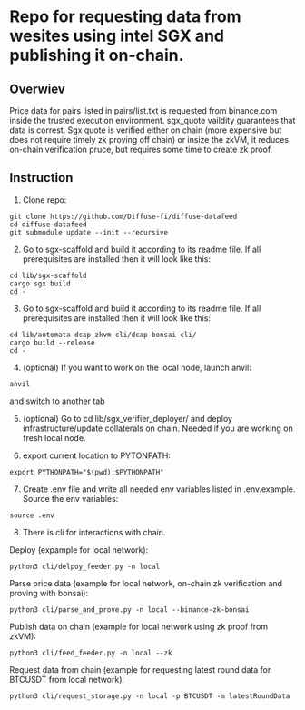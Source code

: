 # Repo for requesting data from wesites using intel SGX and publishing it on-chain.

## Overwiev
Price data for pairs listed in pairs/list.txt is requested from binance.com inside the trusted execution environment. sgx_quote vaildity guarantees that data is correst. Sgx quote is verified either on chain (more expensive but does not require timely zk proving off chain) or insize the zkVM, it reduces on-chain verification pruce, but requires some time to create zk proof.

## Instruction
1. Clone repo:
```
git clone https://github.com/Diffuse-fi/diffuse-datafeed
cd diffuse-datafeed
git submodule update --init --recursive
```

2. Go to sgx-scaffold and build it according to its readme file. If all prerequisites are installed then it will look like this:
```
cd lib/sgx-scaffold
cargo sgx build
cd -
```

3. Go to sgx-scaffold and build it according to its readme file. If all prerequisites are installed then it will look like this:
```
cd lib/automata-dcap-zkvm-cli/dcap-bonsai-cli/
cargo build --release
cd -
```

4. (optional) If you want to work on the local node, launch anvil:
```
anvil
```
and switch to another tab

5. (optional) Go to cd lib/sgx_verifier_deployer/ and deploy infrastructure/update collaterals on chain. Needed if you are working on fresh local node.

6. export current location to PYTONPATH:
```
export PYTHONPATH="$(pwd):$PYTHONPATH"
```

7. Create .env file and write all needed env variables listed in .env.example. Source the env variables:
```
source .env
```

8. There is cli for interactions with chain.

Deploy (expample for local network):
```
python3 cli/delpoy_feeder.py -n local
```

Parse price data (example for local network, on-chain zk verification and proving with bonsai):
```
python3 cli/parse_and_prove.py -n local --binance-zk-bonsai
```

Publish data on chain (example for local network using zk proof from zkVM):
```
python3 cli/feed_feeder.py -n local --zk
```

Request data from chain (example for requesting latest round data for BTCUSDT from local network):
```
python3 cli/request_storage.py -n local -p BTCUSDT -m latestRoundData
```
